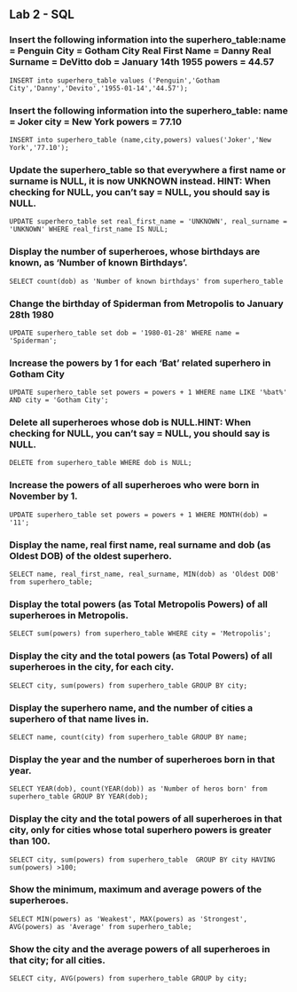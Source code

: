 ## Lab 2 - SQL
### Insert the following information into the superhero_table:name = Penguin City = Gotham City Real First Name = Danny Real Surname = DeVitto dob = January 14th 1955 powers = 44.57

`INSERT into superhero_table values ('Penguin','Gotham City','Danny','Devito','1955-01-14','44.57');`
### Insert the following information into the superhero_table: name = Joker city = New York powers = 77.10

`INSERT into superhero_table (name,city,powers) values('Joker','New York','77.10');`

### Update the superhero_table so that everywhere a first name or surname is NULL, it is now UNKNOWN instead.  HINT: When checking for NULL, you can’t say = NULL, you should say is NULL.

`UPDATE superhero_table set real_first_name = 'UNKNOWN', real_surname = 'UNKNOWN' WHERE real_first_name IS NULL;`

### Display the number of superheroes, whose birthdays are known, as ‘Number of known Birthdays’.

`SELECT count(dob) as 'Number of known birthdays' from superhero_table`


### Change the birthday of Spiderman from Metropolis to January 28th 1980

`UPDATE superhero_table set dob = '1980-01-28' WHERE name = 'Spiderman';`


### Increase the powers by 1 for each ‘Bat’ related superhero in Gotham City

`UPDATE superhero_table set powers = powers + 1 WHERE name LIKE '%bat%' AND city = 'Gotham City';`

### Delete all superheroes whose dob is NULL.HINT: When checking for NULL, you can’t say = NULL, you should say is NULL.

`DELETE from superhero_table WHERE dob is NULL;`

### Increase the powers of all superheroes who were born in November by 1.

`UPDATE superhero_table set powers = powers + 1 WHERE MONTH(dob) = '11';`

### Display the name, real first name, real surname and dob (as Oldest DOB) of the oldest superhero.

`SELECT name, real_first_name, real_surname, MIN(dob) as 'Oldest DOB' from superhero_table;`

### Display the total powers (as Total Metropolis Powers) of all superheroes in Metropolis.

`SELECT sum(powers) from superhero_table WHERE city = 'Metropolis';`


### Display the city and the total powers (as Total Powers) of all superheroes in the city, for each city. 

`SELECT city, sum(powers) from superhero_table GROUP BY city;`

### Display the superhero name, and the number of cities a superhero of that name lives in.

`SELECT name, count(city) from superhero_table GROUP BY name;`

### Display the year and the number of superheroes born in that year.

`SELECT YEAR(dob), count(YEAR(dob)) as 'Number of heros born' from superhero_table GROUP BY YEAR(dob);`

### Display the city and the total powers of all superheroes in that city, only for cities whose total superhero powers is greater than 100.

`SELECT city, sum(powers) from superhero_table  GROUP BY city HAVING sum(powers) >100;`

### Show the minimum, maximum and average powers of the superheroes.
`SELECT MIN(powers) as 'Weakest', MAX(powers) as 'Strongest', AVG(powers) as 'Average' from superhero_table;`
### Show the city and the average powers of all superheroes in that city; for all cities.

`SELECT city, AVG(powers) from superhero_table GROUP by city;`
